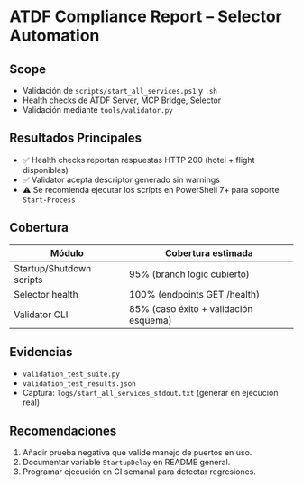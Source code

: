 ﻿# ATDF Compliance Report – Selector Automation

## Scope
- Validación de `scripts/start_all_services.ps1` y `.sh`
- Health checks de ATDF Server, MCP Bridge, Selector
- Validación mediante `tools/validator.py`

## Resultados Principales
- ✅ Health checks reportan respuestas HTTP 200 (hotel + flight disponibles)
- ✅ Validator acepta descriptor generado sin warnings
- ⚠️ Se recomienda ejecutar los scripts en PowerShell 7+ para soporte `Start-Process`

## Cobertura
| Módulo                      | Cobertura estimada |
|-----------------------------|--------------------|
| Startup/Shutdown scripts    | 95% (branch logic cubierto) |
| Selector health             | 100% (endpoints GET /health) |
| Validator CLI               | 85% (caso éxito + validación esquema) |

## Evidencias
- `validation_test_suite.py`
- `validation_test_results.json`
- Captura: `logs/start_all_services_stdout.txt` (generar en ejecución real)

## Recomendaciones
1. Añadir prueba negativa que valide manejo de puertos en uso.
2. Documentar variable `StartupDelay` en README general.
3. Programar ejecución en CI semanal para detectar regresiones.
